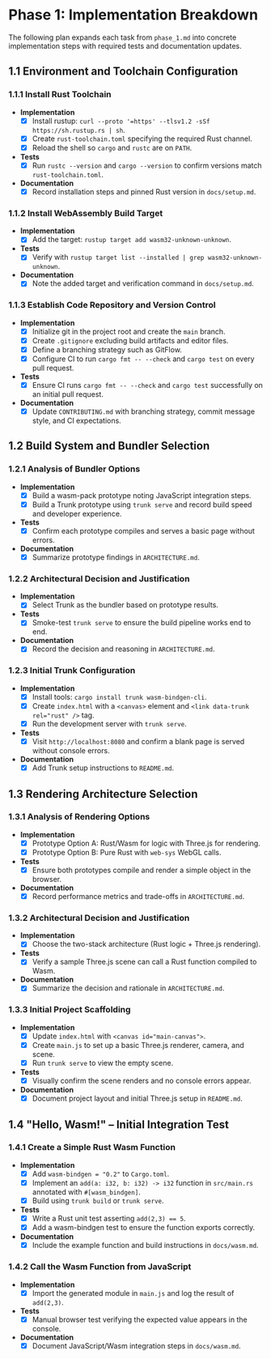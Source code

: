 # Phase 1: Implementation Breakdown

The following plan expands each task from `phase_1.md` into concrete implementation steps with required tests and documentation updates.

## 1.1 Environment and Toolchain Configuration

### 1.1.1 Install Rust Toolchain
- **Implementation**
  - [x] Install rustup: `curl --proto '=https' --tlsv1.2 -sSf https://sh.rustup.rs | sh`.
  - [x] Create `rust-toolchain.toml` specifying the required Rust channel.
  - [x] Reload the shell so `cargo` and `rustc` are on `PATH`.
- **Tests**
  - [x] Run `rustc --version` and `cargo --version` to confirm versions match `rust-toolchain.toml`.
- **Documentation**
  - [x] Record installation steps and pinned Rust version in `docs/setup.md`.

### 1.1.2 Install WebAssembly Build Target
- **Implementation**
  - [x] Add the target: `rustup target add wasm32-unknown-unknown`.
- **Tests**
  - [x] Verify with `rustup target list --installed | grep wasm32-unknown-unknown`.
- **Documentation**
  - [x] Note the added target and verification command in `docs/setup.md`.

### 1.1.3 Establish Code Repository and Version Control
- **Implementation**
  - [x] Initialize git in the project root and create the `main` branch.
  - [x] Create `.gitignore` excluding build artifacts and editor files.
  - [x] Define a branching strategy such as GitFlow.
  - [x] Configure CI to run `cargo fmt -- --check` and `cargo test` on every pull request.
- **Tests**
  - [x] Ensure CI runs `cargo fmt -- --check` and `cargo test` successfully on an initial pull request.
- **Documentation**
  - [x] Update `CONTRIBUTING.md` with branching strategy, commit message style, and CI expectations.

## 1.2 Build System and Bundler Selection

### 1.2.1 Analysis of Bundler Options
- **Implementation**
  - [x] Build a wasm-pack prototype noting JavaScript integration steps.
  - [x] Build a Trunk prototype using `trunk serve` and record build speed and developer experience.
- **Tests**
  - [x] Confirm each prototype compiles and serves a basic page without errors.
- **Documentation**
  - [x] Summarize prototype findings in `ARCHITECTURE.md`.

### 1.2.2 Architectural Decision and Justification
- **Implementation**
  - [x] Select Trunk as the bundler based on prototype results.
- **Tests**
  - [x] Smoke-test `trunk serve` to ensure the build pipeline works end to end.
- **Documentation**
  - [x] Record the decision and reasoning in `ARCHITECTURE.md`.

### 1.2.3 Initial Trunk Configuration
- **Implementation**
  - [x] Install tools: `cargo install trunk wasm-bindgen-cli`.
  - [x] Create `index.html` with a `<canvas>` element and `<link data-trunk rel="rust" />` tag.
  - [x] Run the development server with `trunk serve`.
- **Tests**
  - [x] Visit `http://localhost:8080` and confirm a blank page is served without console errors.
- **Documentation**
  - [x] Add Trunk setup instructions to `README.md`.

## 1.3 Rendering Architecture Selection

### 1.3.1 Analysis of Rendering Options
- **Implementation**
  - [x] Prototype Option A: Rust/Wasm for logic with Three.js for rendering.
  - [x] Prototype Option B: Pure Rust with `web-sys` WebGL calls.
- **Tests**
  - [x] Ensure both prototypes compile and render a simple object in the browser.
- **Documentation**
  - [x] Record performance metrics and trade-offs in `ARCHITECTURE.md`.

### 1.3.2 Architectural Decision and Justification
- **Implementation**
  - [x] Choose the two-stack architecture (Rust logic + Three.js rendering).
- **Tests**
  - [x] Verify a sample Three.js scene can call a Rust function compiled to Wasm.
- **Documentation**
  - [x] Summarize the decision and rationale in `ARCHITECTURE.md`.

### 1.3.3 Initial Project Scaffolding
- **Implementation**
  - [x] Update `index.html` with `<canvas id="main-canvas">`.
  - [x] Create `main.js` to set up a basic Three.js renderer, camera, and scene.
  - [x] Run `trunk serve` to view the empty scene.
- **Tests**
  - [x] Visually confirm the scene renders and no console errors appear.
- **Documentation**
  - [x] Document project layout and initial Three.js setup in `README.md`.

## 1.4 "Hello, Wasm!" – Initial Integration Test

### 1.4.1 Create a Simple Rust Wasm Function
- **Implementation**
  - [x] Add `wasm-bindgen = "0.2"` to `Cargo.toml`.
  - [x] Implement an `add(a: i32, b: i32) -> i32` function in `src/main.rs` annotated with `#[wasm_bindgen]`.
  - [x] Build using `trunk build` or `trunk serve`.
- **Tests**
  - [x] Write a Rust unit test asserting `add(2,3) == 5`.
  - [x] Add a wasm-bindgen test to ensure the function exports correctly.
- **Documentation**
  - [x] Include the example function and build instructions in `docs/wasm.md`.

### 1.4.2 Call the Wasm Function from JavaScript
- **Implementation**
  - [x] Import the generated module in `main.js` and log the result of `add(2,3)`.
- **Tests**
  - [x] Manual browser test verifying the expected value appears in the console.
- **Documentation**
  - [x] Document JavaScript/Wasm integration steps in `docs/wasm.md`.
